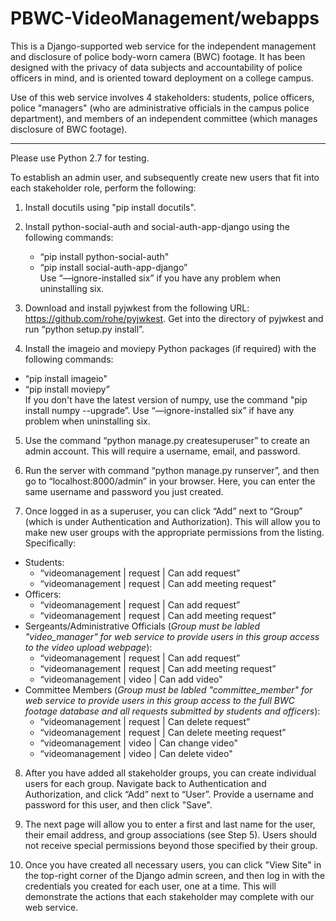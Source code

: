 # PBWC-VideoManagement/webapps

This is a Django-supported web service for the independent management and disclosure of police body-worn camera (BWC) footage. It has been designed with the privacy of data subjects and accountability of police officers in mind, and is oriented toward deployment on a college campus.

Use of this web service involves 4 stakeholders: students, police officers, police "managers" (who are administrative officials in the campus police department), and members of an independent committee (which manages disclosure of BWC footage).
_______________________________________________________________________________________________________________

Please use Python 2.7 for testing.

To establish an admin user, and subsequently create new users that fit into each stakeholder role, perform the following: 

1. Install docutils using "pip install docutils".

2. Install python-social-auth and social-auth-app-django using the following commands:
   * “pip install python-social-auth"
   * “pip install social-auth-app-django”
<br/> Use “—ignore-installed six” if you have any problem when uninstalling six.

3. Download and install pyjwkest from the following URL: https://github.com/rohe/pyjwkest. Get into the directory of pyjwkest and run “python setup.py install”.

4. Install the imageio and moviepy Python packages (if required) with the following commands:
  * “pip install imageio"
  * “pip install moviepy”
<br/> If you don't have the latest version of numpy, use the command "pip install numpy --upgrade”. Use “—ignore-installed six” if have any problem when uninstalling six.

5. Use the command “python manage.py createsuperuser” to create an admin account. This will require a username, email, and password.

6. Run the server with command “python manage.py runserver”, and then go to “localhost:8000/admin” in your browser. Here, you can enter the same username and password you just created.

7. Once logged in as a superuser, you can click “Add” next to “Group” (which is under Authentication and Authorization). This will allow you to make new user groups with the appropriate permissions from the listing. Specifically:
  * Students:
    - “videomanagement | request | Can add request”
    - “videomanagement | request | Can add meeting request”
  * Officers:
    - “videomanagement | request | Can add request”
    - “videomanagement | request | Can add meeting request”
  * Sergeants/Administrative Officials (*Group must be labled "video_manager" for web service to provide users in this group access to the video upload webpage*):
    - “videomanagement | request | Can add request”
    - “videomanagement | request | Can add meeting request”
    - “videomanagement | video | Can add video"
  * Committee Members (*Group must be labled "committee_member" for web service to provide users in this group access to the full BWC footage database and all requests submitted by students and officers*):
    - “videomanagement | request | Can delete request”
    - “videomanagement | request | Can delete meeting request”
    - “videomanagement | video | Can change video"
    - “videomanagement | video | Can delete video"

8. After you have added all stakeholder groups, you can create individual users for each group. Navigate back to Authentication and Authorization, and click “Add” next to “User”. Provide a username and password for this user, and then click "Save".

9. The next page will allow you to enter a first and last name for the user, their email address, and group associations (see Step 5). Users should not receive special permissions beyond those specified by their group.

10. Once you have created all necessary users, you can click "View Site" in the top-right corner of the Django admin screen, and then log in with the credentials you created for each user, one at a time. This will demonstrate the actions that each stakeholder may complete with our web service.




